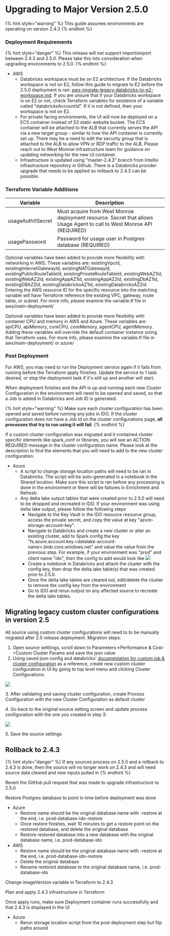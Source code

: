 # Upgrading to Major Version 2.5.0

{% hint style="warning" %}
This guide assumes environments are operating on version 2.4.3
{% endhint %}

### Deployment Requirements

{% hint style="danger" %}
This release will not support import/export between 2.4.3 and 2.5.0. Please take this into consideration when upgrading environments to 2.5.0.
{% endhint %}

* AWS
  * Databricks workspace must be on E2 architecture. If the Databricks workspace is not on E2, follow this guide to migrate to E2 before the 2.5.0 deployment is ran: [aws-migrate-legacy-databricks-to-e2-workspace.md](aws-migrate-legacy-databricks-to-e2-workspace.md "mention"). If you are unsure that if your Databricks workspace is on E2 or not, check Terraform variables for existence of a variable called "databricksAccountId". If it is not defined, then your workspace is not on E2.
  * For private facing environments, the UI will now be deployed on a ECS container instead of S3 static website bucket. The ECS container will be attached to the ALB that currently serves the API via a new target group - similar to how the API container is currently set up. There may be a need to edit the security group that is attached to the ALB to allow VPN or RDP traffic to the ALB. Please reach out to West Monroe infrastructure team for guidance on updating networking for the new UI container.
  * Infrastructure is updated using "master-2.4.3" branch from Intellio infrastructure repository in Github. There is a Databricks provider upgrade that needs to be applied so rollback to 2.4.3 can be possible.

### Terraform Variable Additions

| Variable         | Description                                                                                                             |
| ---------------- | ----------------------------------------------------------------------------------------------------------------------- |
| usageAuth0Secret | Must acquire from West Monroe deployment resource. Secret that allows Usage Agent to call to West Monroe API (REQUIRED) |
| usagePassword    | Password for usage user in Postgres database (REQUIRED)                                                                 |

Optional variables have been added to provide more flexibility with networking in AWS. These variables are: existingVpcId, existingInternetGatewayId, existingNATGatewayId, existingPublicRouteTableId, existingPrivateRouteTableId, existingWebAZ1Id, existingWebAZ2Id, existingAppAZ1Id, existingAppAZ2Id, existingDbAZ1Id, existingDBAZ2Id, existingDatabricksAZ1Id, existingDatabricksAZ2Id. Entering the AWS resource ID for the specific resource into the matching variable will have Terraform reference the existing VPC, gateway, route table, or subnet. For more info, please examine the variable.tf file in aws/main-deployment/

Optional variables have been added to provide more flexibility with container CPU and memory in AWS and Azure. These variables are: apiCPU, apiMemory, coreCPU, coreMemory, agentCPU, agentMemory. Adding these variables will override the default container instance sizing that Terraform uses. For more info, please examine the variable.tf file in aws/main-deployment/ or azure/

### Post Deployment

For AWS, you may need to run the Deployment service again if it fails from running before the Terraform apply finishes. Update the service to 1 task desired, or stop the deployment task if it's still up and another will start.

When deployment finishes and the API is up and running each new Cluster Configuration in the environment will need to be opened and saved, so that a Job is added in Databricks and Job ID is generated.

{% hint style="warning" %}
Make sure each cluster configuration has been opened and saved before running any jobs in IDO. If the cluster configuration does not have a Job Id on the cluster configurations page, **all processes that try to run using it will fail**.
{% endhint %}

If a custom cluster configuration was migrated and it contained cluster specific elements like spark\_conf or libraries, you will see an ACTION REQUIRED message in the cluster configuration name. Please look at the description to find the elements that you will need to add to the new cluster configuration.

* Azure
  * A script to change storage location paths will need to be ran in Databricks. The script will be auto-generated in a notebook in the Shared location. Make sure this script is ran before any processing is done in the environment or there will be failures in Enrichment and Refresh.
  * Any delta lake output tables that were created prior to 2.5.0 will need to be dropped and recreated in IDO. If your environment was using delta lake output, please follow the following steps
    * Navigate to the Key Vault in the IDO resource resource group, access the private secret, and copy the value at key "azure-storage-account-key".
    * Navigate to Databricks and create a new cluster or alter an existing cluster, add to Spark config the key "fs.azure.account.key.\<datalake-account-name>.blob.core.windows.net" and value the value from the previous step. For example, if your environment was "prod" and client name "ido", then the config to add would look like ![](<../../../.gitbook/assets/image (380).png>)
    * Create a notebook in Databricks and attach the cluster with the config key, then drop the delta lake table(s) that was created prior to 2.5.0.
    * Once the delta lake tables are cleared out, edit/delete the cluster to remove the config key from the environment
    * Go to IDO and rerun output on any affected source to recreate the delta lake tables.

## Migrating legacy custom cluster configurations in version 2.5

All source using custom cluster configurations will need to to be manually migrated after 2.5 release deployment. Migration steps:

1. Open source setttings, scroll down to Parameters->Performance & Cost->Custom Cluster Params and save the json value
2. &#x20;Using saved json config and databricks' [documentation for custom job & cluster configuration](https://docs.databricks.com/dev-tools/api/latest/jobs.html) as a reference, create new custom cluster configuration in UI by going to top level menu and clicking Cluster Configurations:

![](<../../../.gitbook/assets/image (375).png>)

3\. After validating and saving cluster configuration, create Process Configuration with the new Cluster Configuration as default cluster

4\. Go back to the original source setting screen and update process configuration with the one you  created in step 3:

![](<../../../.gitbook/assets/image (374).png>)

5\. Save the source settings

## Rollback to 2.4.3

{% hint style="danger" %}
If any sources process on 2.5.0 and a rollback to 2.4.3 is done, then the source will no longer work on 2.4.3 and will need source data cleared and new inputs pulled in
{% endhint %}

Revert the GitHub pull request that was made to upgrade infrastructure to 2.5.0

Restore Postgres database to point in time before deployment was done

* Azure
  * Restore name should be the original database name with -restore at the end, i.e. prod-database-ido-restore
  * Once restore finishes, wait 10 minutes to get a restore point on the restored database, and delete the original database
  * Restore restored database into a new database with the original database name, i.e. prod-database-ido
* AWS
  * Restore name should be the original database name with -restore at the end, i.e. prod-database-ido-restore
  * Delete the original database
  * Rename restored database to the original database name, i.e. prod-database-ido

Change imageVersion variable in Terraform to 2.4.3

Plan and apply 2.4.3 infrastructure in Terraform

Once apply runs, make sure Deployment container runs successfully and that 2.4.3 is displayed in the UI

* Azure
  * Rerun storage location script from the post deployment step but flip paths around&#x20;
